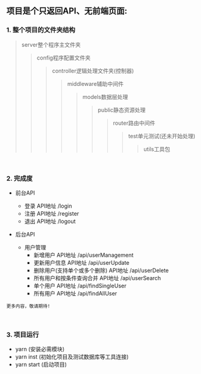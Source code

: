 ## 项目是个只返回API、无前端页面:

### 1. 整个项目的文件夹结构
>server整个程序主文件夹
>>config程序配置文件夹
>>>controller逻辑处理文件夹(控制器)
>>>>middleware辅助中间件
>>>>>models数据层处理
>>>>>>public静态资源处理
>>>>>>>router路由中间件
>>>>>>>>test单元测试(还未开始处理)
>>>>>>>>>utils工具包

<br />

### 2. 完成度
* 前台API
  * 登录  API地址 /login
  * 注册  API地址 /register
  * 退出  API地址 /logout

* 后台API
  * 用户管理
    * 新增用户 API地址 /api/userManagement
    * 更新用户信息 API地址 /api/userUpdate
    * 删除用户(支持单个或多个删除) API地址 /api/userDelete
    * 所有用户和按条件查询合并 API地址 /api/userSearch
    * 单个用户 API地址 /api/findSingleUser
    * 所有用户 API地址 /api/findAllUser

`更多内容，敬请期待!`

<br />

### 3. 项目运行
  * yarn  (安装必需模块)
  * yarn inst (初始化项目及测试数据库等工具连接)
  * yarn start (启动项目)
